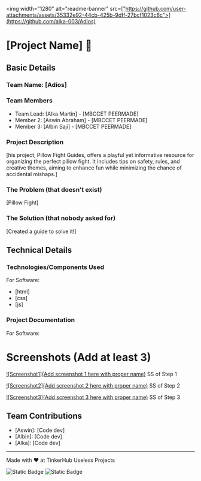 <img width="1280" alt="readme-banner" src=["https://github.com/user-attachments/assets/35332e92-44cb-425b-9dff-27bcf1023c6c">](https://github.com/alka-003/Adios)

# [Project Name] 🎯


## Basic Details
### Team Name: [Adios]


### Team Members
- Team Lead: [Alka Martin] - [MBCCET PEERMADE]
- Member 2: [Aswin Abraham] - [MBCCET PEERMADE]
- Member 3: [Albin Saji] - [MBCCET PEERMADE]

### Project Description
[his project, Pillow Fight Guides, offers a playful yet informative resource for organizing the perfect pillow fight. It includes tips on safety, rules, and creative themes, aiming to enhance fun while minimizing the chance of accidental mishaps.]

### The Problem (that doesn't exist)
[Pillow Fight]
### The Solution (that nobody asked for)
[Created a guide to solve it!]

## Technical Details
### Technologies/Components Used
For Software:
- [html]
- [css]
- [js]



### Project Documentation
For Software:

# Screenshots (Add at least 3)
[![Screenshot1](Add screenshot 1 here with proper name)](https://github.com/alka-003/Adios/blob/main/Screenshot%20(1).png)
SS of Step 1

[![Screenshot2](Add screenshot 2 here with proper name)](https://github.com/alka-003/Adios/blob/main/Screenshot%20(2).png)
SS of Step 2

[![Screenshot3](Add screenshot 3 here with proper name)](https://github.com/alka-003/Adios/blob/main/Screenshot%20(3).png)
SS of Step 3


## Team Contributions
- [Aswin]: [Code dev]
- [Albin]: [Code dev]
- [Alka]: [Code dev]

---
Made with ❤️ at TinkerHub Useless Projects 

![Static Badge](https://img.shields.io/badge/TinkerHub-24?color=%23000000&link=https%3A%2F%2Fwww.tinkerhub.org%2F)
![Static Badge](https://img.shields.io/badge/UselessProject--24-24?link=https%3A%2F%2Fwww.tinkerhub.org%2Fevents%2FQ2Q1TQKX6Q%2FUseless%2520Projects)
